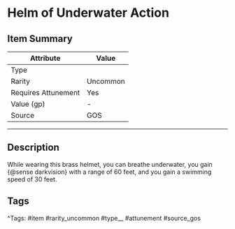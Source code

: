 # Helm of Underwater Action

## Item Summary

| Attribute            | Value                        |
|----------------------|------------------------------|
| Type                 |   |
| Rarity               | Uncommon             |
| Requires Attunement  | Yes                |
| Value (gp)           | -    |
| Source               | GOS |

---

## Description

While wearing this brass helmet, you can breathe underwater, you gain {@sense darkvision} with a range of 60 feet, and you gain a swimming speed of 30 feet.

## Tags

^Tags: #item #rarity_uncommon #type__ #attunement #source_gos